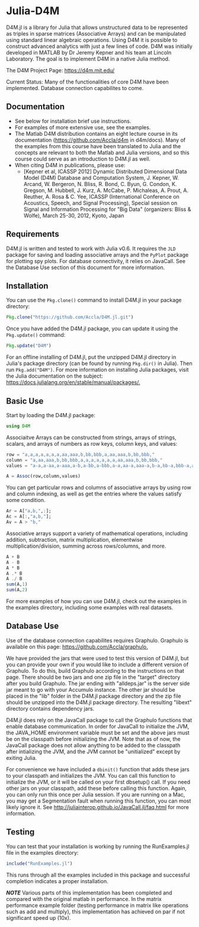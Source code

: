 # Julia-D4M

D4M.jl is a library for Julia that allows unstructured data to be represented as triples in sparse matrices (Associative Arrays) and can be manipulated using standard linear algebraic operations.
Using D4M it is possible to construct advanced analytics with just a few lines of code.
D4M was initially developed in MATLAB by Dr Jeremy Kepner and his team at Lincoln Laboratory. The goal is to implement D4M in a native Julia method.

The D4M Project Page: <https://d4m.mit.edu/>

Current Status: Many of the functionalities of core D4M have been implemented. Database connection capabilites to come.

## Documentation

- See below for installation brief use instructions.
- For examples of more extensive use, see the examples.
- The Matlab D4M distribution contains an eight lecture course in its documentation (<https://github.com/Accla/d4m> in d4m/docs). Many of the examples from this course have been translated to Julia and the concepts are relevant to both the Matlab and Julia versions, and so this course could serve as an introduction to D4M.jl as well.
- When citing D4M in publications, please use:
  - [Kepner et al, ICASSP 2012] Dynamic Distributed Dimensional Data Model (D4M) Database and Computation System, J. Kepner, W. Arcand, W. Bergeron, N. Bliss, R. Bond, C. Byun, G. Condon, K. Gregson, M. Hubbell, J. Kurz, A. McCabe, P. Michaleas, A. Prout, A. Reuther, A. Rosa & C. Yee, ICASSP (International Conference on Acoustics, Speech, and Signal Processing), Special session on Signal and Information Processing for "Big Data" (organizers: Bliss & Wolfe), March 25-30, 2012, Kyoto, Japan

## Requirements

D4M.jl is written and tested to work with Julia v0.6. It requires the `JLD` package for saving and loading associative arrays and the `PyPlot` package for plotting spy plots. For database connectivity, it relies on JavaCall. See the Database Use section of this document for more information.

## Installation

You can use the `Pkg.clone()` command to install D4M.jl in your package directory:

```julia
Pkg.clone("https://github.com/Accla/D4M.jl.git")
```

Once you have added the D4M.jl package, you can update it using the `Pkg.update()` command:

```julia
Pkg.update("D4M")
```

For an offline installing of D4M.jl, put the unzipped D4M.jl directory in Julia's package directory (can be found by running `Pkg.dir()` in Julia). Then run `Pkg.add("D4M")`.
For more information on installing Julia packages, visit the Julia documentation on the subject: <https://docs.julialang.org/en/stable/manual/packages/.>

## Basic Use

Start by loading the D4M.jl package:

```julia
using D4M
```

Associaitve Arrays can be constructed from strings, arrays of strings, scalars, and arrays of numbers as row keys, column keys, and values:

```julia
row = "a,a,a,a,a,a,a,aa,aaa,b,bb,bbb,a,aa,aaa,b,bb,bbb,"
column = "a,aa,aaa,b,bb,bbb,a,a,a,a,a,a,a,aa,aaa,b,bb,bbb,"
values = "a-a,a-aa,a-aaa,a-b,a-bb,a-bbb,a-a,aa-a,aaa-a,b-a,bb-a,bbb-a,a-a,aa-aa,aaa-aaa,b-b,bb-bb,bbb-bbb,"

A = Assoc(row,column,values)
```

You can get particular rows and columns of associative arrays by using row and column indexing, as well as get the entries where the values satisfy some condition.

```julia
Ar = A["a,b,",:];
Ac = A[:,"a,b,"];
Av = A > "b,"
```

Associative arrays support a variety of mathematical operations, including addition, subtraction, matrix multiplication, elementwise multiplication/division, summing across rows/columns, and more.

```julia
A + B
A - B
A * B
A .* B
A ./ B
sum(A,1)
sum(A,2)
```

For more examples of how you can use D4M.jl, check out the examples in the examples directory, including some examples with real datasets.

## Database Use

Use of the database connection capabilites requires Graphulo. Graphulo is available on this page: <https://github.com/Accla/graphulo.>

We have provided the jars that were used to test this version of D4M.jl, but you can provide your own if you would like to include a different version of Graphulo. To do this, build Graphulo according to the instructions on that page. There should be two jars and one zip file in the "target" directory after you build Graphulo. The jar ending with "alldeps.jar" is the server side jar meant to go with your Accumulo instance. The other jar should be placed in the "lib" folder in the D4M.jl package directory and the zip file should be unzipped into the D4M.jl package directory. The resulting "libext" directory contains dependency jars.

D4M.jl does rely on the JavaCall package to call the Graphulo functions that enable database communication. In order for JavaCall to initialize the JVM, the JAVA_HOME environment variable must be set and the above jars must be on the classpath before initializing the JVM. Note that as of now, the JavaCall package does not allow anything to be added to the classpath after intializing the JVM, and the JVM cannot be "unitialized" except by exiting Julia.

For convenience we have included a `dbinit()` function that adds these jars to your classpath and initializes the JVM. You can call this function to initialize the JVM, or it will be called on your first dbsetup() call. If you need other jars on your classpath, add these before calling this function. Again, you can only run this once per Julia session. If you are running on a Mac, you may get a Segmentation fault when running this function, you can most likely ignore it. See <http://juliainterop.github.io/JavaCall.jl/faq.html> for more information.

## Testing

You can test that your installation is working by running the RunExamples.jl file in the examples directory:

```julia
include("RunExamples.jl")
```

This runs through all the examples included in this package and successful completion indicates a proper installation.

***NOTE***
Various parts of this implementation has been completed and compared with the original matlab in performance.  In the matrix performance example folder (testing performance in matrix like operations such as add and multiply), this implementation has achieved on par if not significant speed up (10x).